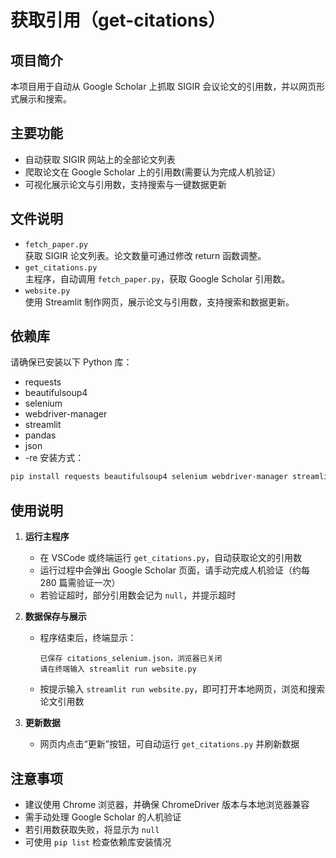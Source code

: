 # 获取引用（get-citations）

## 项目简介

本项目用于自动从 Google Scholar 上抓取 SIGIR 会议论文的引用数，并以网页形式展示和搜索。

## 主要功能

- 自动获取 SIGIR 网站上的全部论文列表
- 爬取论文在 Google Scholar 上的引用数(需要认为完成人机验证）
- 可视化展示论文与引用数，支持搜索与一键数据更新

## 文件说明

- `fetch_paper.py`  
  获取 SIGIR 论文列表。论文数量可通过修改 return 函数调整。
- `get_citations.py`  
  主程序，自动调用 `fetch_paper.py`，获取 Google Scholar 引用数。
- `website.py`  
  使用 Streamlit 制作网页，展示论文与引用数，支持搜索和数据更新。

## 依赖库

请确保已安装以下 Python 库：

- requests
- beautifulsoup4
- selenium
- webdriver-manager
- streamlit
- pandas
- json
- -re
安装方式：
```bash
pip install requests beautifulsoup4 selenium webdriver-manager streamlit pandas json re
```

## 使用说明

1. **运行主程序**
    - 在 VSCode 或终端运行 `get_citations.py`，自动获取论文的引用数
    - 运行过程中会弹出 Google Scholar 页面，请手动完成人机验证（约每 280 篇需验证一次）
    - 若验证超时，部分引用数会记为 `null`，并提示超时

2. **数据保存与展示**
    - 程序结束后，终端显示：
      ```
      已保存 citations_selenium.json，浏览器已关闭
      请在终端输入 streamlit run website.py
      ```
    - 按提示输入 `streamlit run website.py`，即可打开本地网页，浏览和搜索论文引用数

3. **更新数据**
    - 网页内点击“更新”按钮，可自动运行 `get_citations.py` 并刷新数据

## 注意事项

- 建议使用 Chrome 浏览器，并确保 ChromeDriver 版本与本地浏览器兼容
- 需手动处理 Google Scholar 的人机验证
- 若引用数获取失败，将显示为 `null`
- 可使用 `pip list` 检查依赖库安装情况



